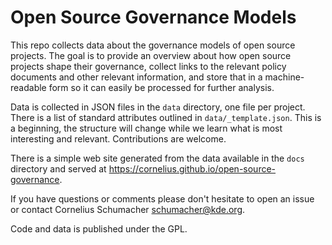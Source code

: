 # Open Source Governance Models

This repo collects data about the governance models of open source projects. The goal is to provide an overview about how open source projects shape their governance, collect links to the relevant policy documents and other relevant information, and store that in a machine-readable form so it can easily be processed for further analysis.

Data is collected in JSON files in the `data` directory, one file per project. There is a list of standard attributes outlined in `data/_template.json`. This is a beginning, the structure will change while we learn what is most interesting and relevant. Contributions are welcome.

There is a simple web site generated from the data available in the `docs` directory and served at https://cornelius.github.io/open-source-governance.

If you have questions or comments please don't hesitate to open an issue or contact Cornelius Schumacher <schumacher@kde.org>.

Code and data is published under the GPL.
